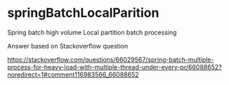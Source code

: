 # springBatchLocalParition
Spring batch high volume Local partition batch processing

Answer based on Stackoverflow question

https://stackoverflow.com/questions/66029567/spring-batch-multiple-process-for-heavy-load-with-multiple-thread-under-every-pr/66088652?noredirect=1#comment116983566_66088652
